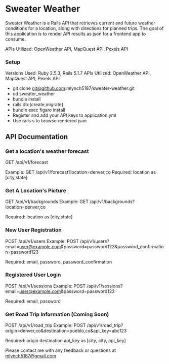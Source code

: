 # Sweater Weather

Sweater Weather is a Rails API that retrieves current and future weather conditions for a location, along with directions for planned trips. The goal of this application is to render API results as json for a frontend app to consume.

APIs Utilized: OpenWeather API, MapQuest API, Pexels API

### Setup
Versions Used: Ruby 2.5.3, Rails 5.1.7
APIs Utilized: OpenWeather API, MapQuest API, Pexels API

- git clone git@github.com:mlynch5187/sweater-weather.git
- cd sweater_weather
- bundle install
- rails db:{create,migrate}
- bundle exec figaro install
- Register and add your API keys to application.yml
- Use rails s to browse rendered json

## API Documentation

### Get a location's weather forecast

GET /api/v1/forecast

Example: GET /api/v1/forecast?location=denver,co
Required: location as [city,state]

### Get A Location's Picture

GET /api/v1/backgrounds 
Example: GET /api/v1/backgrounds?location=denver,co

Required: location as [city,state]

### New User Registration

POST /api/v1/users
Example: POST /api/v1/users?email=user@example.com&password=password123&password_confirmation=password123

Required: email, password, password_confirmation

### Registered User Login

POST /api/v1/sessions
Example: POST /api/v1/sessions?email=user@example.com&password=password123

Required: email, password

### Get Road Trip Information (Coming Soon)
POST /api/v1/road_trip
Example: POST /api/v1/road_trip?origin=denver,co&destination=pueblo,co&api_key=abc123

Required: origin destination api_key as [city, city, api_key]

Please contact me with any feedback or questions at mlynch5187@gmail.com
